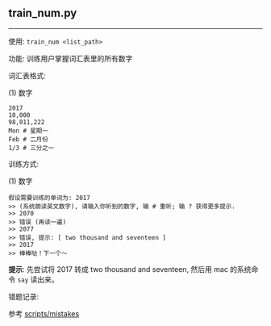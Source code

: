 ## train_num.py

---

使用: `train_num <list_path>`

功能: 训练用户掌握词汇表里的所有数字

词汇表格式:

(1) 数字

	2017
	10,000
	98,011,222
	Mon # 星期一
	Feb # 二月份
	1/3 # 三分之一

训练方式:

(1) 数字

	假设需要训练的单词为: 2017
    >> (系统朗读英文数字), 请输入你听到的数字, 输 # 重听; 输 ? 获得更多提示.
    >> 2070
    >> 错误 (再读一遍)
    >> 2077
    >> 错误, 提示: [ two thousand and seventeen ]
    >> 2017
    >> 棒棒哒！下一个～

__提示__: 先尝试将 2017 转成 two thousand and seventeen, 然后用 mac 的系统命令 `say` 读出来。
	
错题记录:

参考 [scripts/mistakes]()

